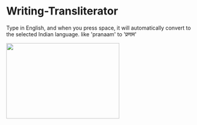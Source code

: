 # Writing-Transliterator
Type in English, and when you press space, it will automatically convert to the selected Indian language. like 'pranaam' to 'प्रणाम'

<img src="[https://example.com/your-gif.gif](https://github.com/rahul-sharma-alx/Writing-Transliterator/blob/main/Lightmode-ezgif.com-video-to-gif-converter.gif)" width="300" height="200" />

